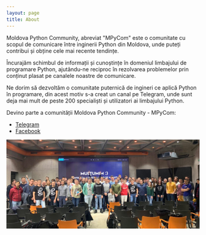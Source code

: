 ```yaml
---
layout: page
title: About
---
```


Moldova Python Community, abreviat "MPyCom" este o comunitate cu scopul de comunicare 
între inginerii Python din Moldova, unde puteți contribui și obține cele mai recente tendințe. 
 
Încurajăm schimbul de informații și cunoștințe în domeniul limbajului de programare Python, 
ajutându-ne reciproc în rezolvarea problemelor prin conținut plasat pe canalele noastre de comunicare.

Ne dorim să dezvoltăm o comunitate puternică de ingineri ce aplică Python în programare, 
din acest motiv s-a creat un canal pe Telegram, unde sunt deja mai mult de peste 200 
specialiști și utilizatori ai limbajului Python. 

Devino parte a comunității Moldova Python Community - MPyCom: 

* [Telegram](https://t.me/mpycom)
* [Facebook](https://www.facebook.com/groups/pymoldova/)

![Community photo](/public/assets/common/community.jpg)